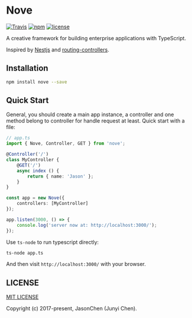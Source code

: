 # Nove

[![Travis](https://img.shields.io/travis/novejs/nove.svg)](https://github.com/novejs/nove) [![npm](https://img.shields.io/npm/v/nove.svg)](https://github.com/novejs/nove) [![license](https://img.shields.io/github/license/novejs/nove.svg)](https://github.com/novejs/nove)

A creative framework for building enterprise applications with TypeScript.

Inspired by [Nestjs](https://nestjs.com/) and [routing-controllers](https://github.com/typestack/routing-controllers).

## Installation

```bash
npm install nove --save
```

## Quick Start

General, you should create a main app instance, a controller and one method belong to controller for handle request at least. Quick start with a file:

```typescript
// app.ts
import { Nove, Controller, GET } from 'nove';

@Controller('/')
class MyController {
    @GET('/')
    async index () {
        return { name: 'Jason' };
    }
}

const app = new Nove({
    controllers: [MyController]
});

app.listen(3000, () => {
    console.log('server now at: http://localhost:3000/');
});
```

Use `ts-node` to run typescript directly:

```bash
ts-node app.ts
```

And then visit `http://localhost:3000/` with your browser.

## LICENSE

[MIT LICENSE](https://jas0ncn.mit-license.org/)

Copyright (c) 2017-present, JasonChen (Junyi Chen).
